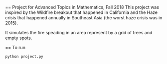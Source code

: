 == Project for Advanced Topics in Mathematics, Fall 2018
This project was inspired by the Wildfire breakout that happened in California and the Haze crisis that happened annually in
Southeast Asia (the worst haze crisis was in 2015).

It simulates the fire speading in an area represent by a grid of trees and empty spots.

== To run
```
python project.py
```